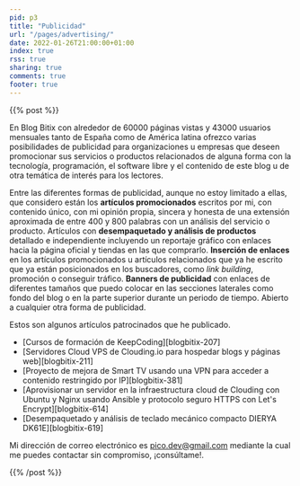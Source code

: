```yaml
---
pid: p3
title: "Publicidad"
url: "/pages/advertising/"
date: 2022-01-26T21:00:00+01:00
index: true
rss: true
sharing: true
comments: true
footer: true
---
```


{{% post %}}

En Blog Bitix con alrededor de 60000 páginas vistas y 43000 usuarios mensuales tanto de España como de América latina ofrezco varias posibilidades de publicidad para organizaciones u empresas que deseen promocionar sus servicios o productos relacionados de alguna forma con la tecnología, programación, el software libre y el contenido de este blog u de otra temática de interés para los lectores.

Entre las diferentes formas de publicidad, aunque no estoy limitado a ellas, que considero están los **artículos promocionados** escritos por mi, con contenido único, con mi opinión propia, sincera y honesta de una extensión aproximada de entre 400 y 800 palabras con un análisis del servicio o producto. Artículos con **desempaquetado y análisis de productos** detallado e independiente incluyendo un reportaje gráfico con enlaces hacia la página oficial y tiendas en las que comprarlo. **Inserción de enlaces** en los artículos promocionados u artículos relacionados que ya he escrito que ya están posicionados en los buscadores, como _link building_, promoción o conseguir tráfico. **Banners de publicidad** con enlaces de diferentes tamaños que puedo colocar en las secciones laterales como fondo del blog o en la parte superior durante un periodo de tiempo. Abierto a cualquier otra forma de publicidad.

Estos son algunos artículos patrocinados que he publicado.

* [Cursos de formación de KeepCoding][blogbitix-207]
* [Servidores Cloud VPS de Clouding.io para hospedar blogs y páginas web][blogbitix-211]
* [Proyecto de mejora de Smart TV usando una VPN para acceder a contenido restringido por IP][blogbitix-381]
* [Aprovisionar un servidor en la infraestructura cloud de Clouding con Ubuntu y Nginx usando Ansible y protocolo seguro HTTPS con Let's Encrypt][blogbitix-614]
* [Desempaquetado y análisis de teclado mecánico compacto DIERYA DK61E][blogbitix-619]

Mi dirección de correo electrónico es [pico.dev@gmail.com](mailto:pico.dev@gmail.com) mediante la cual me puedes contactar sin compromiso, ¡consúltame!.

{{% /post %}}
